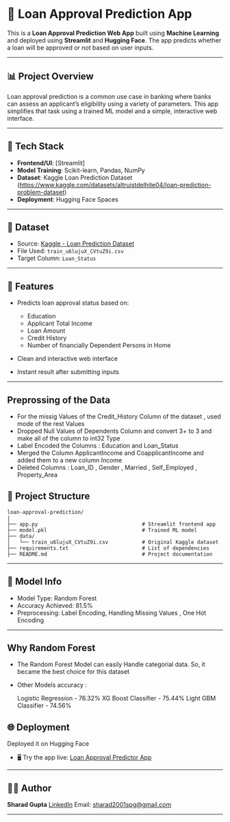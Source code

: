 # 🏦 Loan Approval Prediction App

This is a **Loan Approval Prediction Web App** built using **Machine Learning** and deployed using **Streamlit** and **Hugging Face**. The app predicts whether a loan will be approved or not based on user inputs.

---

## 📊 Project Overview

Loan approval prediction is a common use case in banking where banks can assess an applicant’s eligibility using a variety of parameters. This app simplifies that task using a trained ML model and a simple, interactive web interface.

---

## 🧠 Tech Stack

* **Frontend/UI**: [Streamlit]
* **Model Training**: Scikit-learn, Pandas, NumPy
* **Dataset**: Kaggle Loan Prediction Dataset (https://www.kaggle.com/datasets/altruistdelhite04/loan-prediction-problem-dataset)
* **Deployment**: Hugging Face Spaces

---

## 📂 Dataset

* Source: [Kaggle - Loan Prediction Dataset](https://www.kaggle.com/datasets/altruistdelhite04/loan-prediction-problem-dataset)
* File Used: `train_u6lujuX_CVtuZ9i.csv`
* Target Column: `Loan_Status`

---

## 🚀 Features

* Predicts loan approval status based on:

  * Education
  * Applicant Total Income
  * Loan Amount
  * Credit History
  * Number of financially Dependent Persons in Home
* Clean and interactive web interface
* Instant result after submitting inputs

---

## Preprossing of the Data

*  For the missig Values of the Credit_History Column of the dataset , used mode of the rest Values
*  Dropped Null Values of Dependents Column and convert 3+ to 3 and make all of the column to int32 Type
*  Label Encoded the Columns : Education and Loan_Status
*  Merged the Column ApplicantIncome and CoapplicantIncome and added them to a new column Income
*  Deleted Columns : Loan_ID , Gender , Married , Self_Employed	, Property_Area

## 📁 Project Structure

```
loan-approval-prediction/
|
├── app.py                                  # Streamlit frontend app
├── model.pkl                               # Trained ML model
├── data/                   
│   └── train_u6lujuX_CVtuZ9i.csv           # Original Kaggle dataset
├── requirements.txt                        # List of dependencies
├── README.md                               # Project documentation
```

---


## 🧠 Model Info

* Model Type: Random Forest 
* Accuracy Achieved: 81.5%
* Preprocessing: Label Encoding, Handling Missing Values , One Hot Encoding
---

## Why Random Forest

* The Random Forest Model can easily Handle categorial data. So, it became the best choice for this dataset 
* Other Models accuracy :
  
  Logistic Regression  - 76.32%
  XG Boost Classifier  - 75.44%
  Light GBM Classifier - 74.56%

## 🌐 Deployment

 Deployed it on Hugging Face
 
 * 🖥️ Try the app live: [Loan Approval Predictor App](https://huggingface.co/spaces/Sharad016/Loan_Prediction_Model)

---


## 🧑‍💻 Author

**Sharad Gupta**
[LinkedIn](https://www.linkedin.com/in/sharad-gupta-8196a4321/)
Email: [sharad2001spg@gmail.com](mailto:sharad2005guptag@gmail.com)

---
